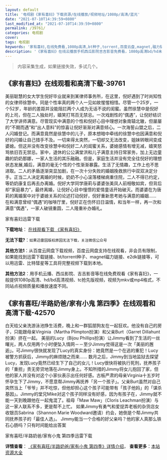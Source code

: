 ```yaml
---
layout: default
title: '电视剧《家有喜妇》下载资源/在线播放/视频地址/1080p/高清/蓝光'
date: "2021-07-10T14:39:59+0800"
last_modified_at: "2021-07-10T14:39:59+0800"
permalink: /39761/
categories: 电视剧
cover:
tags: 电视剧
keywords: '家有喜妇,在线免费看,1080p高清,bt种子,torrent,百度云盘,magnet,磁力链,迅雷下载资源'
description: '《家有喜妇》在线云播放手机西瓜影院吉吉影音免费看，1080p高清bd/hd未删减完整版和tc抢先枪版，mkv/mp4格式，附带bt/torrent种子、magnet/磁力链、百度云盘、网盘资源迅雷下载链接'
---
```


>内容采集生成，如果链接失效，多试几个。


## 《家有喜妇》在线观看和高清下载-39761

美丽聪慧的女大学生倪好毕业就来到某律师事务所，在这里，倪好遇到了时尚知性的女律师徐慧中。同是个性率真的两个人一见如故惺惺相惜。尽管一个25岁，一个52岁，年龄的差距并没能阻拦两个人成为无话不说的闺蜜。虽然徐慧中是倪好的上司，但在二人独处时，嬉笑打骂百无禁忌。一次戏剧性的“偶遇”，让倪好结识了大学讲师满意。尽管现实中满意的个性和倪好心目中理想对象南辕北辙，但屡屡的“不期而遇”和&ldquo;出人意料”的惊喜让倪好渐渐对满意倾心。一次海誓山盟之后，二人闪婚登记。而满意竟然是徐慧中的儿子，原本想暗中牵线的徐慧中也因满意和倪好的闪婚让自己措手不及。一切来得太突然，一切却又无法改变，姐妹转眼间变成婆媳。但这并没有改变徐慧中和倪好二人的闺蜜关系，婆媳感情有增无减，嬉笑怒骂依旧百无禁忌。家中，退休的公公满堂洪和儿子满意主持日常家务，加上无边童趣的奶奶那娜，一家人生活的其乐融融。但是，家庭生活并没有完全往倪好的理想状态发展,婚后，满意的毫无个性的个性渐渐暴露。生活了无情趣，工作上也不思进取。二人的矛盾逐渐突显加剧，在一次十分失败的婚姻挽救旅行中双双决定分手。正当二人决定离婚的时候，奶奶不小心滚落楼梯病重住院，二人不得已约定，等奶奶康复后再去办离婚。倪好大学同学唐莉与婆婆张美凤人前相敬如宾，但背后却&ldquo;家庭暴力”，最终离婚，让倪好心目中憧憬的爱情童话开始破灭。而婆婆在为唐莉的离婚案中对于婆媳关系的论述打动倪好，倪好重新思考她与满意的婚姻…… 在和满意曾经“偶遇”的咖啡厅里，倪好正在伤怀旧日温情，和当年一样，再一次和满意“偶遇”，一家人破镜重圆，二人隆重补办婚礼。</p>


家有喜妇迅雷下载

**下载地址**： [在线观看下载 《家有喜妇》](https://www.993dy.com//vod-detail-id-12528.html) 


**无法下载?**：`如果迅雷因版权原因无法下载，关注微信公众号 `

**其他方法1**：从百度云网盘下载视频，百度云网盘支持在线观看，非会员有限制，如果能找到迅雷下载链接、bt/torrent种子、magnet磁力链接、e2dk链接等，可以用迅雷、比特彗星等工具将完整视频下载到本地。

**其他方法2**：用手机云播、西瓜影院、吉吉影音等在线免费观看《家有喜妇》，一般提供1080p高清、hd/bd高清视频、tc抢先版视频，视频为mkv或mp4格式，不同站点视频质量和播放速度不同。


## 《家有喜旺/半路奶爸/家有小鬼 第四季》在线观看和高清下载-42570

白天给父亲洗游泳池挣生活费，晚上和一群狐朋狗友在一起狂欢。他没有自己的房子，只能跟母亲Virginia（Martha Plimpton扮演）和父亲Burt（Garret Dillahunt扮演）挤在一起。 美丽的Lucy（Bijou Phillips扮演）让Jimmy看到了生活的一丝曙光，两人仅用两个小时便坠入情网－－至少Jimmy觉得这是一次「美丽的邂逅」。可Jimmy很快就发现了Lucy的真实身份：她竟然是一个在逃的重犯！Lucy被警方抓获后，Jimmy的麻烦随之而来…… 数月之后，Jimmy到当地监狱去探望Lucy，发现Lucy竟然已经生下了自己的女儿！Lucy很快将被执行死刑，抚养孩子的「重担」责无旁贷地落在Jimmy身上。不知所措的Jimmy将女儿抱回了家，但他的家人并没有对这个小家伙表示出任何好感。古板严肃的母亲Virginia十五岁时怀孕生下了Jimmy，不愿意帮Jimmy再抚养「另一个孩子」。父亲Burt虽然对自己突然当上「爷爷」并不吃惊，但他却担心这个孩子可能带有「孩子他妈」的「谋杀基因」。Jimmy的堂兄Mike对这个孩子同样没有好感，因为有孩子在，Jimmy就不能一天到晚跟他在一起鬼混了。祖母「Maw Maw」（Cloris Leachman扮演）与这一家人联系不多，更是帮不上忙。 如果Jimmy有勇气和爱捉弄老板的杂货店女收银员Sabrina（Shannon Marie Woodward邀请）约会，她倒是个帮Jimmy共同抚养孩子的「最佳人选」。 Jimmy能当一个合格的好父亲吗？他的家人真那么铁石心肠吗？只有时间能给出答案</span>


家有喜旺/半路奶爸/家有小鬼 第四季迅雷下载

**详情查看**： [《家有喜旺/半路奶爸/家有小鬼 第四季》详情介绍](/movie/42570/)， **查看更多**：[本站资源大全](/movie/t/all/)

